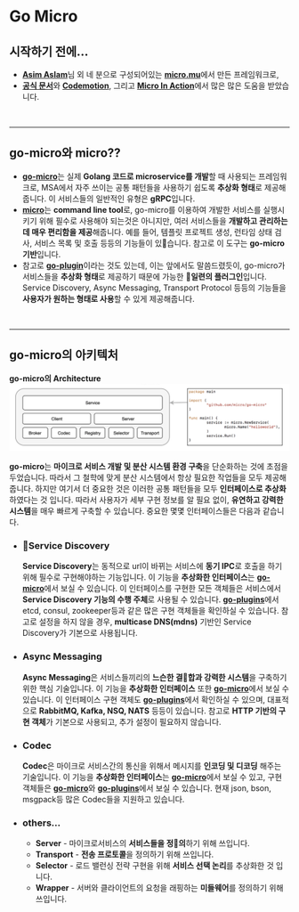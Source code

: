 # **Go Micro**
## **시작하기 전에...**
- [**Asim Aslam**](https://medium.com/@asimaslam)님 외 네 분으로 구성되어있는 [**micro.mu**](https://micro.mu/)에서 만든 프레임워크로, 
- [**공식 문서**](https://dev.micro.mu/)와 [**Codemotion**](https://www.youtube.com/watch?v=OcjMi9cXItY), 그리고 [**Micro In Action**](https://itnext.io/micro-in-action-getting-started-a79916ae3cac)에서 많은 많은 도움을 받았습니다.

<br>

---
## **go-micro와 micro??**
- [**go-micro**](https://github.com/micro/go-micro)는 실제 **Golang 코드로 microservice를 개발**할 때 사용되는 프레임워크로, MSA에서 자주 쓰이는 공통 패턴들을 사용하기 쉽도록 **추상화 형태**로 제공해줍니다. 이 서비스들의 일반적인 유형은 **gRPC**입니다. 
- [**micro**](https://github.com/micro/micro)는 **command line tool**로, go-micro를 이용하여 개발한 서비스를 실행시키기 위해 필수로 사용해야 되는것은 아니지만, 여러 서비스들을 **개발하고 관리하는데 매우 편리함을 제공**해줍니다. 예를 들어, 템플릿 프로젝트 생성, 런타임 상태 검사, 서비스 목록 및 호출 등등의 기능들이 있습니다. 참고로 이 도구는 **go-micro 기반**입니다.
- 참고로 [**go-plugin**](https://github.com/micro/go-plugins)이라는 것도 있는데, 이는 앞에서도 말씀드렸듯이, go-micro가 서비스들을 **추상화 형태**로 제공하기 때문에 가능한 **일련의 플러그인**입니다. Service Discovery, Async Messaging, Transport Protocol 등등의 기능들을 **사용자가 원하는 형태로 사용**할 수 있게 제공해줍니다.


<br>

---
## **go-micro의 아키텍처**
**go-micro의 Architecture**
![Architecture](./Architecture.png)

**go-micro**는 **마이크로 서비스 개발 및 분산 시스템 환경 구축**을 단순화하는 것에 초점을 두었습니다. 따라서 그 철학에 맞게 분산 시스템에서 항상 필요한 작업들을 모두 제공해줍니다. 하지만 여기서 더 중요한 것은 이러한 공통 패턴들을 모두 **인터페이스로 추상화**하였다는 것 입니다. 따라서 사용자가 세부 구현 정보를 알 필요 없이, **유연하고 강력한 시스템**을 매우 빠르게 구축할 수 있습니다. 중요한 몇몇 인터페이스들은 다음과 같습니다.

- ### **Service Discovery**
    **Service Discovery**는 동적으로 url이 바뀌는 서비스에 **동기 IPC**로 호출을 하기 위해 필수로 구현해야하는 기능입니다. 이 기능을 **추상화한 인터페이스**는 [**go-micro**](https://github.com/micro/go-micro/blob/master/registry/registry.go#L20)에서 보실 수 있습니다. 이 인터페이스를 구현한 모든 객체들은 서비스에서 **Service Discovery 기능의 수행 주체**로 사용될 수 있습니다. [**go-plugins**](https://github.com/micro/go-plugins/tree/master/registry)에서 etcd, consul, zookeeper등과 같은 많은 구현 객체들을 확인하실 수 있습니다. 참고로 설정을 하지 않을 경우, **multicase DNS(mdns)** 기반인 Service Discovery가 기본으로 사용됩니다.

- ### **Async Messaging**
    **Async Messaging**은 서비스들끼리의 **느슨한 결합과 강력한 시스템**을 구축하기 위한 핵심 기술입니다. 이 기능을 **추상화한 인터페이스** 또한 [**go-micro**](https://github.com/micro/go-micro/blob/master/broker/broker.go#L5)에서 보실 수 있습니다. 이 인터페이스 구현 객체도 [**go-plugins**](https://github.com/micro/go-plugins/tree/master/broker)에서 확인하실 수 있으며, 대표적으로 **RabbitMQ, Kafka, NSQ, NATS** 등등이 있습니다. 참고로 **HTTP 기반의 구현 객체**가 기본으로 사용되고, 추가 설정이 필요하지 않습니다.

- ### **Codec**
    **Codec**은 마이크로 서비스간의 통신을 위해서 메시지를 **인코딩 및 디코딩** 해주는 기술입니다. 이 기능을 **추상화한 인터페이스**는 [**go-micro**](https://github.com/micro/go-micro/blob/master/codec/codec.go#L30)에서 보실 수 있고, 구현 객체들은 [**go-micro**](https://github.com/micro/go-micro/tree/master/codec)와 [**go-plugins**](https://github.com/micro/go-plugins/tree/master/codec)에서 보실 수 있습니다. 현재 json, bson, msgpack등 많은 Codec들을 지원하고 있습니다.

- ### **others...**
    - **Server** - 마이크로서비스의 **서비스들을 정의**하기 위해 쓰입니다.
    - **Transport** - **전송 프로토콜**을 정의하기 위해 쓰입니다.
    - **Selector** - 로드 밸런싱 전략 구현을 위해 **서비스 선택 논리**를 추상화한 것 입니다.
    - **Wrapper** - 서버와 클라이언트의 요청을 래핑하는 **미들웨어**를 정의하기 위해 쓰입니다.